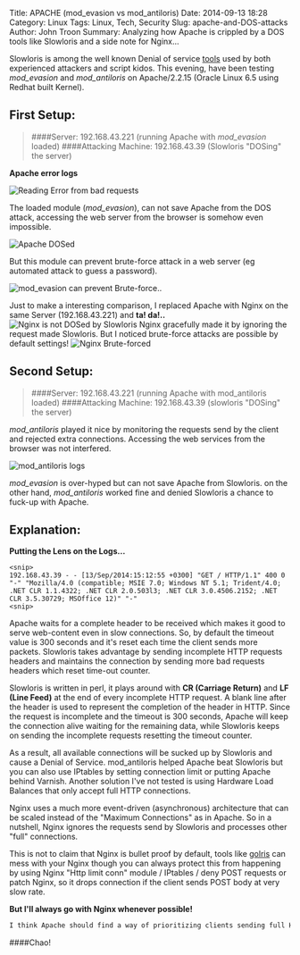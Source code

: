 Title: APACHE (mod_evasion vs mod_antiloris)
Date: 2014-09-13 18:28
Category: Linux
Tags: Linux, Tech, Security
Slug: apache-and-DOS-attacks
Author: John Troon
Summary: Analyzing how Apache is crippled by a DOS tools like Slowloris and a side note for Nginx...


Slowloris is among the well known Denial of service [tools](http://resources.infosecinstitute.com/dos-attacks-free-dos-attacking-tools/) used by both experienced attackers and script kidos. This evening, have been testing *mod_evasion* and *mod_antiloris* on Apache/2.2.15 (Oracle Linux 6.5 using Redhat built Kernel).

First Setup:
-----------

> ####Server: 192.168.43.221 (running Apache with *mod_evasion* loaded)
> ####Attacking Machine: 192.168.43.39 (Slowloris "DOSing" the server)

**Apache error logs**

![Reading Error from bad requests](/images/badheader.png "Apache error logs")

The loaded module (*mod_evasion*), can not save Apache from the DOS attack, accessing the web server from the browser is somehow even impossible.

![Apache DOSed](/images/apachedown.png "Can not access via Browser")

But this module can prevent brute-force attack in a web server (eg automated attack to guess a password).

![mod_evasion can prevent Brute-force..](/images/bruteforce.png "mod_evasion can prevent Brute-force attack")

Just to make a interesting comparison, I replaced Apache with Nginx on the same Server (192.168.43.221) and **ta! da!..**
![Nginx is not DOSed by Slowloris](/images/nginxup.png "Nginx is not DOSed by Slowloris") Nginx gracefully made it by ignoring the request made Slowloris. But I noticed brute-force attacks are possible by default settings! ![Nginx Brute-forced](/images/bfnginx.png "Nginx can be Brute-forced")


Second Setup:
------------

> ####Server: 192.168.43.221 (running Apache with mod_antiloris loaded)
> ####Attacking Machine: 192.168.43.39 (slowloris "DOSing" the server)

*mod_antiloris* played it nice by monitoring the requests send by the client and rejected extra connections. Accessing the web services from the browser was not interfered.

![mod_antiloris logs](/images/antiloris.png "mod_antiloris logs")

*mod_evasion* is over-hyped but can not save Apache from Slowloris. on the other hand, *mod_antiloris* worked fine and denied Slowloris a chance to fuck-up with Apache.

 
Explanation:
------------

**Putting the Lens on the Logs...**

```
<snip>
192.168.43.39 - - [13/Sep/2014:15:12:55 +0300] "GET / HTTP/1.1" 400 0 "-" "Mozilla/4.0 (compatible; MSIE 7.0; Windows NT 5.1; Trident/4.0; .NET CLR 1.1.4322; .NET CLR 2.0.503l3; .NET CLR 3.0.4506.2152; .NET CLR 3.5.30729; MSOffice 12)" "-"
<snip>
```

Apache waits for a complete header to be received which makes it good to serve web-content even in slow connections. So, by default the timeout value is 300 seconds and it's reset each time the client sends more packets. Slowloris takes advantage by sending incomplete HTTP requests headers and maintains the connection by sending more bad requests headers which reset time-out counter.

Slowloris is written in perl, it plays around with **CR (Carriage Return)** and **LF (Line Feed)** at the end of every incomplete HTTP request. A blank line after the header is used to represent the completion of the header in HTTP. Since the request is incomplete and the timeout is 300 seconds, Apache will keep the connection alive waiting for the remaining data, while Slowloris keeps on sending the incomplete requests resetting the timeout counter.

As a result, all available connections will be sucked up by Slowloris and cause a Denial of Service. mod_antiloris helped Apache beat Slowloris but you can also use IPtables by setting connection limit or putting Apache behind Varnish. Another solution I've not tested is using Hardware Load Balances that only accept full HTTP connections.

Nginx uses a much more event-driven (asynchronous) architecture that can be scaled instead of the "Maximum Connections" as in Apache. So in a nutshell, Nginx ignores the requests send by Slowloris and processes other "full" connections.

This is not to claim that Nginx is bullet proof by default, tools like [golris](https://github.com/valyala/goloris) can mess with your Nginx though you can always protect this from happening by using Nginx "Http limit conn" module / IPtables / deny POST requests or patch Nginx, so it drops connection if the client sends POST body at very slow rate.

**But I'll always go with Nginx whenever possible!**

```html
I think Apache should find a way of prioritizing clients sending full HTTP request to minimise the DOS attack.

```

####Chao!